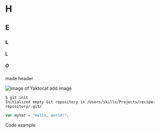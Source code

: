 # H
## E
### L
#### L
##### O
made header

![Image of Yaktocat](https://octodex.github.com/images/yaktocat.png)
add image

```
$ git init
Initialized empty Git repository in /Users/skills/Projects/recipe-repository/.git/
```
``` javascript
var myVar = "Hello, world!";
```
Code example
